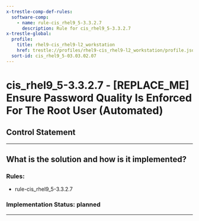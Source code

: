 ```yaml
---
x-trestle-comp-def-rules:
  software-comp:
    - name: rule-cis_rhel9_5-3.3.2.7
      description: Rule for cis_rhel9_5-3.3.2.7
x-trestle-global:
  profile:
    title: rhel9-cis_rhel9-l2_workstation
    href: trestle://profiles/rhel9-cis_rhel9-l2_workstation/profile.json
  sort-id: cis_rhel9_5-03.03.02.07
---
```


# cis_rhel9_5-3.3.2.7 - \[REPLACE_ME\] Ensure Password Quality Is Enforced For The Root User (Automated)

## Control Statement

______________________________________________________________________

## What is the solution and how is it implemented?

<!-- For implementation status enter one of: implemented, partial, planned, alternative, not-applicable -->

<!-- Note that the list of rules under ### Rules: is read-only and changes will not be captured after assembly to JSON -->

<!-- Add control implementation description here for control: cis_rhel9_5-3.3.2.7 -->

### Rules:

  - rule-cis_rhel9_5-3.3.2.7

### Implementation Status: planned

______________________________________________________________________
